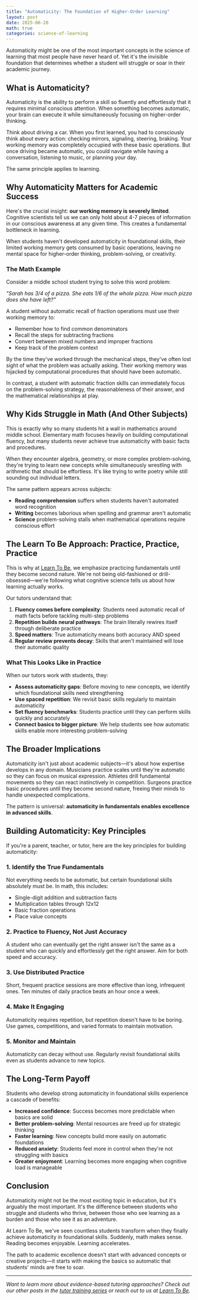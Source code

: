 ```yaml
---
title: "Automaticity: The Foundation of Higher-Order Learning"
layout: post
date: 2025-06-20
math: true
categories: science-of-learning
---
```


Automaticity might be one of the most important concepts in the science of learning that most people have never heard of. Yet it's the invisible foundation that determines whether a student will struggle or soar in their academic journey.

## What is Automaticity?

Automaticity is the ability to perform a skill so fluently and effortlessly that it requires minimal conscious attention. When something becomes automatic, your brain can execute it while simultaneously focusing on higher-order thinking.

Think about driving a car. When you first learned, you had to consciously think about every action: checking mirrors, signaling, steering, braking. Your working memory was completely occupied with these basic operations. But once driving became automatic, you could navigate while having a conversation, listening to music, or planning your day.

The same principle applies to learning.

## Why Automaticity Matters for Academic Success

Here's the crucial insight: **our working memory is severely limited**. Cognitive scientists tell us we can only hold about 4-7 pieces of information in our conscious awareness at any given time. This creates a fundamental bottleneck in learning.

When students haven't developed automaticity in foundational skills, their limited working memory gets consumed by basic operations, leaving no mental space for higher-order thinking, problem-solving, or creativity.

### The Math Example

Consider a middle school student trying to solve this word problem:

*"Sarah has 3/4 of a pizza. She eats 1/6 of the whole pizza. How much pizza does she have left?"*

A student without automatic recall of fraction operations must use their working memory to:
- Remember how to find common denominators
- Recall the steps for subtracting fractions
- Convert between mixed numbers and improper fractions
- Keep track of the problem context

By the time they've worked through the mechanical steps, they've often lost sight of what the problem was actually asking. Their working memory was hijacked by computational procedures that should have been automatic.

In contrast, a student with automatic fraction skills can immediately focus on the problem-solving strategy, the reasonableness of their answer, and the mathematical relationships at play.

## Why Kids Struggle in Math (And Other Subjects)

This is exactly why so many students hit a wall in mathematics around middle school. Elementary math focuses heavily on building computational fluency, but many students never achieve true automaticity with basic facts and procedures.

When they encounter algebra, geometry, or more complex problem-solving, they're trying to learn new concepts while simultaneously wrestling with arithmetic that should be effortless. It's like trying to write poetry while still sounding out individual letters.

The same pattern appears across subjects:
- **Reading comprehension** suffers when students haven't automated word recognition
- **Writing** becomes laborious when spelling and grammar aren't automatic
- **Science** problem-solving stalls when mathematical operations require conscious effort

## The Learn To Be Approach: Practice, Practice, Practice

This is why at [Learn To Be](https://www.learntobe.org), we emphasize practicing fundamentals until they become second nature. We're not being old-fashioned or drill-obsessed—we're following what cognitive science tells us about how learning actually works.

Our tutors understand that:

1. **Fluency comes before complexity**: Students need automatic recall of math facts before tackling multi-step problems
2. **Repetition builds neural pathways**: The brain literally rewires itself through deliberate practice
3. **Speed matters**: True automaticity means both accuracy AND speed
4. **Regular review prevents decay**: Skills that aren't maintained will lose their automatic quality

### What This Looks Like in Practice

When our tutors work with students, they:

- **Assess automaticity gaps**: Before moving to new concepts, we identify which foundational skills need strengthening
- **Use spaced repetition**: We revisit basic skills regularly to maintain automaticity
- **Set fluency benchmarks**: Students practice until they can perform skills quickly and accurately
- **Connect basics to bigger picture**: We help students see how automatic skills enable more interesting problem-solving

## The Broader Implications

Automaticity isn't just about academic subjects—it's about how expertise develops in any domain. Musicians practice scales until they're automatic so they can focus on musical expression. Athletes drill fundamental movements so they can react instinctively in competition. Surgeons practice basic procedures until they become second nature, freeing their minds to handle unexpected complications.

The pattern is universal: **automaticity in fundamentals enables excellence in advanced skills**.

## Building Automaticity: Key Principles

If you're a parent, teacher, or tutor, here are the key principles for building automaticity:

### 1. Identify the True Fundamentals
Not everything needs to be automatic, but certain foundational skills absolutely must be. In math, this includes:
- Single-digit addition and subtraction facts
- Multiplication tables through 12x12
- Basic fraction operations
- Place value concepts

### 2. Practice to Fluency, Not Just Accuracy
A student who can eventually get the right answer isn't the same as a student who can quickly and effortlessly get the right answer. Aim for both speed and accuracy.

### 3. Use Distributed Practice
Short, frequent practice sessions are more effective than long, infrequent ones. Ten minutes of daily practice beats an hour once a week.

### 4. Make It Engaging
Automaticity requires repetition, but repetition doesn't have to be boring. Use games, competitions, and varied formats to maintain motivation.

### 5. Monitor and Maintain
Automaticity can decay without use. Regularly revisit foundational skills even as students advance to new topics.

## The Long-Term Payoff

Students who develop strong automaticity in foundational skills experience a cascade of benefits:

- **Increased confidence**: Success becomes more predictable when basics are solid
- **Better problem-solving**: Mental resources are freed up for strategic thinking
- **Faster learning**: New concepts build more easily on automatic foundations
- **Reduced anxiety**: Students feel more in control when they're not struggling with basics
- **Greater enjoyment**: Learning becomes more engaging when cognitive load is manageable

## Conclusion

Automaticity might not be the most exciting topic in education, but it's arguably the most important. It's the difference between students who struggle and students who thrive, between those who see learning as a burden and those who see it as an adventure.

At Learn To Be, we've seen countless students transform when they finally achieve automaticity in foundational skills. Suddenly, math makes sense. Reading becomes enjoyable. Learning accelerates.

The path to academic excellence doesn't start with advanced concepts or creative projects—it starts with making the basics so automatic that students' minds are free to soar.

---

*Want to learn more about evidence-based tutoring approaches? Check out our other posts in the [tutor training series](/2025/06/08/tutor-training-part-1/) or reach out to us at [Learn To Be](https://www.learntobe.org).*
